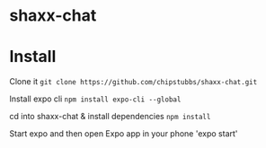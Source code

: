 # shaxx-chat

# Install
Clone it
`git clone https://github.com/chipstubbs/shaxx-chat.git`

Install expo cli
`npm install expo-cli --global`

cd into shaxx-chat & install dependencies
`npm install`

Start expo and then open Expo app in your phone
'expo start'
